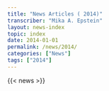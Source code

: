 ```yaml
---
title: "News Articles ( 2014)"
transcriber: "Mika A. Epstein"
layout: news-index
topic: index
date: 2014-01-01
permalink: /news/2014/
categories: ["News"]
tags: ["2014"]
---
```


{{< news >}}
